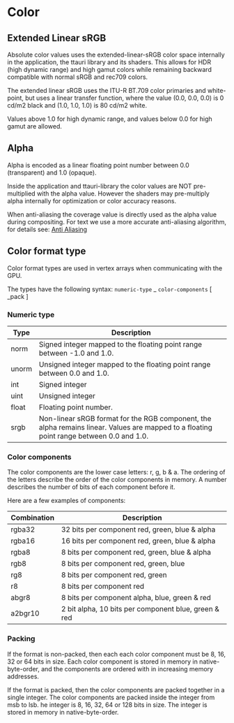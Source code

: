 Color
=====

Extended Linear sRGB
--------------------

Absolute color values uses the extended-linear-sRGB color space internally in
the application, the ttauri library and its shaders. This allows for HDR (high dynamic range)
and high gamut colors while remaining backward compatible with normal sRGB and rec709 colors.

The extended linear sRGB uses the ITU-R BT.709 color primaries and white-point, but uses
a linear transfer function, where the value (0.0, 0.0, 0.0) is 0 cd/m2 black and
(1.0, 1.0, 1.0) is 80 cd/m2 white.

Values above 1.0 for high dynamic range, and values below 0.0 for high gamut are
allowed.

Alpha
-----

Alpha is encoded as a linear floating point number between 0.0 (transparent) and 1.0 (opaque).

Inside the application and ttauri-library the color values are NOT pre-multiplied with the alpha value.
However the shaders may pre-multiply alpha internally for optimization or color accuracy reasons.

When anti-aliasing the coverage value is directly used as the alpha value during compositing.
For text we use a more accurate anti-aliasing algorithm, for details see: [Anti Aliasing](anti_aliasing.md)

Color format type
-----------------

Color format types are used in vertex arrays when communicating with the GPU.

The types have the following syntax: `numeric-type` \_ `color-components` [ \_pack ]

### Numeric type

Type  | Description
------|-----------------------------------------------------------------------------------------------------------------------------------------
norm  | Signed integer mapped to the floating point range between -1.0 and 1.0.
unorm | Unsigned integer mapped to the floating point range between 0.0 and 1.0.
int   | Signed integer
uint  | Unsigned integer
float | Floating point number.
srgb  | Non-linear sRGB format for the RGB component, the alpha remains linear. Values are mapped to a floating point range between 0.0 and 1.0.

### Color components

The color components are the lower case letters: r, g, b & a. The ordering of the letters describe
the order of the color components in memory. A number describes the number of bits of each component
before it.

Here are a few examples of components:

Combination | Description
------------|-----------------------------------------------------
rgba32      | 32 bits per component red, green, blue & alpha
rgba16      | 16 bits per component red, green, blue & alpha
rgba8       | 8 bits per component red, green, blue & alpha
rgb8        | 8 bits per component red, green, blue
rg8         | 8 bits per component red, green
r8          | 8 bits per component red
abgr8       | 8 bits per component alpha, blue, green & red
a2bgr10     | 2 bit alpha, 10 bits per component blue, green & red

### Packing

If the format is non-packed, then each each color component must be 8, 16, 32 or 64 bits in size.
Each color component is stored in memory in native-byte-order, and the components are ordered
with in increasing memory addresses.

If the format is packed, then the color components are packed together in a single integer.
The color components are packed inside the integer from msb to lsb.
he integer is 8, 16, 32, 64 or 128 bits in size. The integer is stored in memory in native-byte-order.
